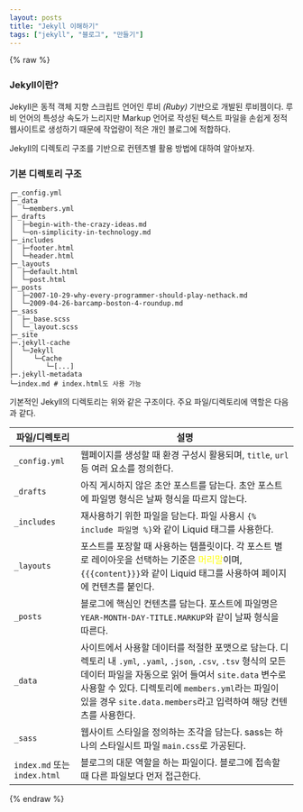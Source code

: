 ```yaml
---
layout: posts
title: "Jekyll 이해하기"
tags: ["jekyll", "블로그", "만들기"]
---
```


{% raw %}


### Jekyll이란?

Jekyll은 동적 객체 지향 스크립트 언어인 루비 *(Ruby)* 기반으로 개발된 루비젬이다. 루비 언어의 특성상 속도가 느리지만 Markup 언어로 작성된 텍스트 파일을 손쉽게 정적 웹사이트로 생성하기 때문에 작업량이 적은 개인 블로그에 적합하다.

Jekyll의 디렉토리 구조를 기반으로 컨텐츠별 활용 방법에 대하여 알아보자.



### 기본 디렉토리 구조

```
┌─_config.yml
├─_data
│  └─members.yml
├─_drafts
│  ├─begin-with-the-crazy-ideas.md
│  └─on-simplicity-in-technology.md
├─_includes
│  ├─footer.html
│  └─header.html
├─_layouts
│  ├─default.html
│  └─post.html
├─_posts
│  ├─2007-10-29-why-every-programmer-should-play-nethack.md
│  └─2009-04-26-barcamp-boston-4-roundup.md
├─_sass
│  ├─_base.scss
│  └─_layout.scss
├─_site
├─.jekyll-cache
│  └─Jekyll
│     └─Cache
│        └─[...]
├─.jekyll-metadata
└─index.md # index.html도 사용 가능
```

기본적인 Jekyll의 디렉토리는 위와 같은 구조이다. 주요 파일/디렉토리에 역할은 다음과 같다.

파일/디렉토리|설명
---|---
`_config.yml`|웹페이지를 생성할 때 환경 구성시 활용되며, `title`, `url` 등 여러 요소를 정의한다.
`_drafts`|아직 게시하지 않은 초안 포스트를 담는다. 초안 포스트에 파일명 형식은 날짜 형식을 따르지 않는다.
`_includes`|재사용하기 위한 파일을 담는다. 파일 사용시 `{% include 파일명 %}`와 같이 Liquid 태그를 사용한다.
`_layouts`|포스트를 포장할 때 사용하는 템플릿이다. 각 포스트 별로 레이아웃을 선택하는 기준은 <span style="color:yellow">머리말</span>이며, `{{{content}}}`와 같이 Liquid 태그를 사용하여 페이지에 컨텐츠를 붙인다.
`_posts`|블로그에 핵심인 컨텐츠를 담는다. 포스트에 파일명은 `YEAR-MONTH-DAY-TITLE.MARKUP`와 같이 날짜 형식을 따른다.
`_data`|사이트에서 사용할 데이터를 적절한 포맷으로 담는다. 디렉토리 내 `.yml`, `.yaml`, `.json`, `.csv`, `.tsv` 형식의 모든 데이터 파일을 자동으로 읽어 들여서 `site.data` 변수로 사용할 수 있다. 디렉토리에 `members.yml`라는 파일이 있을 경우 `site.data.members`라고 입력하여 해당 컨텐츠를 사용한다.
`_sass`|웹사이트 스타일을 정의하는 조각을 담는다. sass는 하나의 스타일시트 파일 `main.css`로 가공된다.
`index.md` 또는 `index.html`|블로그의 대문 역할을 하는 파일이다. 블로그에 접속할 때 다른 파일보다 먼저 접근한다.

 {% endraw %} 
